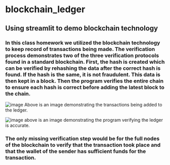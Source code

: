 # blockchain_ledger
## Using streamlit to demo blockchain technology
### In this class homework we utilized the blockchain technology to keep record of transactions being made. The verification process demonstrates two of the three verification protocols found in a standard blockchain. First, the hash is created which can be verified by rehashing the data after the correct hash is found. If the hash is the same, it is not fraudulent. This data is then kept in a block. Then the program verifies the entire chain to ensure each hash is correct before adding the latest block to the chain.

![image](https://user-images.githubusercontent.com/99841428/177063282-57d66881-f406-4186-882a-7e6e2aac77a2.png)
Above is an image demonstrating the transactions being added to the ledger.

![image](https://user-images.githubusercontent.com/99841428/177063316-0bc98297-659e-48ad-a117-44c28e105c0a.png)
above is an image demonstrating the program verifying the ledger is accurate.

### The only missing verification step would be for the full nodes of the blockchain to verify that the transaction took place and that the wallet of the sender has sufficient funds for the transaction.
